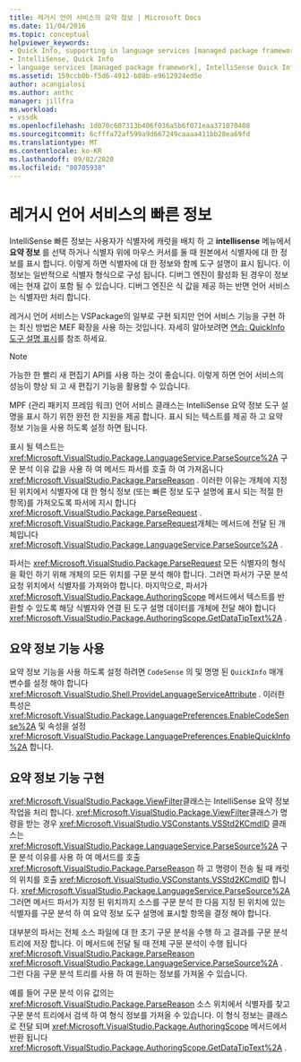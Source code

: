 ```yaml
---
title: 레거시 언어 서비스의 요약 정보 | Microsoft Docs
ms.date: 11/04/2016
ms.topic: conceptual
helpviewer_keywords:
- Quick Info, supporting in language services [managed package framework]
- IntelliSense, Quick Info
- language services [managed package framework], IntelliSense Quick Info
ms.assetid: 159ccb0b-f5d6-4912-b88b-e9612924ed5e
author: acangialosi
ms.author: anthc
manager: jillfra
ms.workload:
- vssdk
ms.openlocfilehash: 1d070c607313b406f036a5b6f071eaa371070408
ms.sourcegitcommit: 6cfffa72af599a9d667249caaaa411bb28ea69fd
ms.translationtype: MT
ms.contentlocale: ko-KR
ms.lasthandoff: 09/02/2020
ms.locfileid: "80705938"
---
```

# <a name="quick-info-in-a-legacy-language-service"></a>레거시 언어 서비스의 빠른 정보
IntelliSense 빠른 정보는 사용자가 식별자에 캐럿을 배치 하 고 **intellisense** 메뉴에서 **요약 정보** 를 선택 하거나 식별자 위에 마우스 커서를 둘 때 원본에서 식별자에 대 한 정보를 표시 합니다. 이렇게 하면 식별자에 대 한 정보와 함께 도구 설명이 표시 됩니다. 이 정보는 일반적으로 식별자 형식으로 구성 됩니다. 디버그 엔진이 활성화 된 경우이 정보에는 현재 값이 포함 될 수 있습니다. 디버그 엔진은 식 값을 제공 하는 반면 언어 서비스는 식별자만 처리 합니다.

 레거시 언어 서비스는 VSPackage의 일부로 구현 되지만 언어 서비스 기능을 구현 하는 최신 방법은 MEF 확장을 사용 하는 것입니다. 자세히 알아보려면 [연습: QuickInfo 도구 설명 표시](../../extensibility/walkthrough-displaying-quickinfo-tooltips.md)를 참조 하세요.

> [!NOTE]
> 가능한 한 빨리 새 편집기 API를 사용 하는 것이 좋습니다. 이렇게 하면 언어 서비스의 성능이 향상 되 고 새 편집기 기능을 활용할 수 있습니다.

 MPF (관리 패키지 프레임 워크) 언어 서비스 클래스는 IntelliSense 요약 정보 도구 설명을 표시 하기 위한 완전 한 지원을 제공 합니다. 표시 되는 텍스트를 제공 하 고 요약 정보 기능을 사용 하도록 설정 하면 됩니다.

 표시 될 텍스트는 <xref:Microsoft.VisualStudio.Package.LanguageService.ParseSource%2A> 구문 분석 이유 값을 사용 하 여 메서드 파서를 호출 하 여 가져옵니다 <xref:Microsoft.VisualStudio.Package.ParseReason> . 이러한 이유는 개체에 지정 된 위치에서 식별자에 대 한 형식 정보 (또는 빠른 정보 도구 설명에 표시 되는 적절 한 항목)를 가져오도록 파서에 지시 합니다 <xref:Microsoft.VisualStudio.Package.ParseRequest> . <xref:Microsoft.VisualStudio.Package.ParseRequest>개체는 메서드에 전달 된 개체입니다 <xref:Microsoft.VisualStudio.Package.LanguageService.ParseSource%2A> .

 파서는 <xref:Microsoft.VisualStudio.Package.ParseRequest> 모든 식별자의 형식을 확인 하기 위해 개체의 모든 위치를 구문 분석 해야 합니다. 그러면 파서가 구문 분석 요청 위치에서 식별자를 가져와야 합니다. 마지막으로, 파서가 <xref:Microsoft.VisualStudio.Package.AuthoringScope> 메서드에서 텍스트를 반환할 수 있도록 해당 식별자와 연결 된 도구 설명 데이터를 개체에 전달 해야 합니다 <xref:Microsoft.VisualStudio.Package.AuthoringScope.GetDataTipText%2A> .

## <a name="enabling-the-quick-info-feature"></a>요약 정보 기능 사용
 요약 정보 기능을 사용 하도록 설정 하려면 `CodeSense` 의 및 명명 된 `QuickInfo` 매개 변수를 설정 해야 합니다 <xref:Microsoft.VisualStudio.Shell.ProvideLanguageServiceAttribute> . 이러한 특성은 <xref:Microsoft.VisualStudio.Package.LanguagePreferences.EnableCodeSense%2A> 및 속성을 설정 <xref:Microsoft.VisualStudio.Package.LanguagePreferences.EnableQuickInfo%2A> 합니다.

## <a name="implementing-the-quick-info-feature"></a>요약 정보 기능 구현
 <xref:Microsoft.VisualStudio.Package.ViewFilter>클래스는 IntelliSense 요약 정보 작업을 처리 합니다. <xref:Microsoft.VisualStudio.Package.ViewFilter>클래스가 명령을 받는 경우 <xref:Microsoft.VisualStudio.VSConstants.VSStd2KCmdID> 클래스는 <xref:Microsoft.VisualStudio.Package.LanguageService.ParseSource%2A> 구문 분석 이유를 사용 하 여 메서드를 호출 <xref:Microsoft.VisualStudio.Package.ParseReason> 하 고 명령이 전송 될 때 캐럿의 위치를 호출 <xref:Microsoft.VisualStudio.VSConstants.VSStd2KCmdID> 합니다. <xref:Microsoft.VisualStudio.Package.LanguageService.ParseSource%2A>그러면 메서드 파서가 지정 된 위치까지 소스를 구문 분석 한 다음 지정 된 위치에 있는 식별자를 구문 분석 하 여 요약 정보 도구 설명에 표시할 항목을 결정 해야 합니다.

 대부분의 파서는 전체 소스 파일에 대 한 초기 구문 분석을 수행 하 고 결과를 구문 분석 트리에 저장 합니다. 이 메서드에 전달 될 때 전체 구문 분석이 수행 됩니다 <xref:Microsoft.VisualStudio.Package.ParseReason> <xref:Microsoft.VisualStudio.Package.LanguageService.ParseSource%2A> . 그런 다음 구문 분석 트리를 사용 하 여 원하는 정보를 가져올 수 있습니다.

 예를 들어 구문 분석 이유 값의는 <xref:Microsoft.VisualStudio.Package.ParseReason> 소스 위치에서 식별자를 찾고 구문 분석 트리에서 검색 하 여 형식 정보를 가져올 수 있습니다. 이 형식 정보는 클래스로 전달 되며 <xref:Microsoft.VisualStudio.Package.AuthoringScope> 메서드에서 반환 됩니다 <xref:Microsoft.VisualStudio.Package.AuthoringScope.GetDataTipText%2A> .
